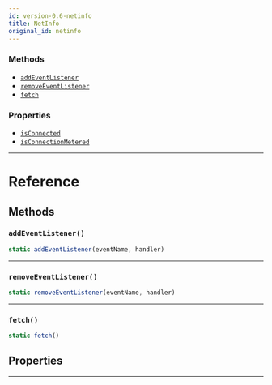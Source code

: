 ```yaml
---
id: version-0.6-netinfo
title: NetInfo
original_id: netinfo
---
```


### Methods

* [`addEventListener`](netinfo.md#addeventlistener)
* [`removeEventListener`](netinfo.md#removeeventlistener)
* [`fetch`](netinfo.md#fetch)

### Properties

* [`isConnected`](netinfo.md#isconnected)
* [`isConnectionMetered`](netinfo.md#isconnectionmetered)

---

# Reference

## Methods

### `addEventListener()`

```javascript
static addEventListener(eventName, handler)
```

---

### `removeEventListener()`

```javascript
static removeEventListener(eventName, handler)
```

---

### `fetch()`

```javascript
static fetch()
```

## Properties

---
